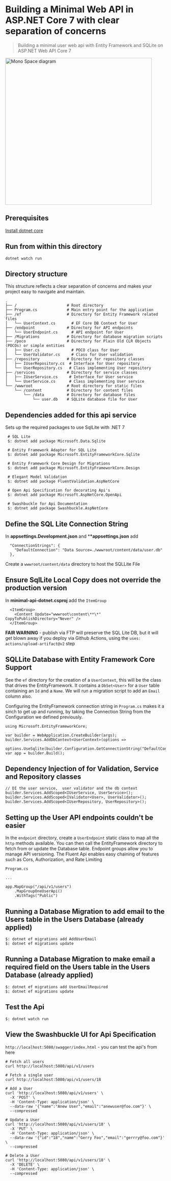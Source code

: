 # Building a Minimal Web API in ASP.NET Core 7 with clear separation of concerns

> Building a minimal user web api with Entity Framework and SQLite on ASP.NET Web API Core 7

<img src="minimal-api-structure.png" alt="Mono Space diagram" width="460"/>

## Prerequisites

[Install dotnet core](https://dotnet.microsoft.com/en-us/download)

## Run from within this directory

`dotnet watch run`

## Directory structure

This structure reflects a clear separation of concerns and makes your project easy to navigate and maintain.

```
.
├── /                      # Root directory
├── Program.cs             # Main entry point for the application
├── /ef                    # Directory for Entity Framework related files
│   └── UserContext.cs       # EF Core DB Context for User
├── /endpoint              # Directory for API endpoints
│   └── UserEndpoint.cs      # API endpoint for User
├── /Migrations            # Directory for database migration scripts
├── /poco                  # Directory for Plain Old CLR Objects (POCOs) or simple entities
│   ├── User.cs              # POCO class for User
│   └── UserValidator.cs     # Class for User validation
├── /repository            # Directory for repository classes
│   ├── IUserRepository.cs  # Interface for User repository
│   └── UserRepository.cs   # Class implementing User repository
├── /services              # Directory for service classes
│   ├── IUserService.cs     # Interface for User service
│   └── UserService.cs      # Class implementing User service
└── /wwwroot               # Root directory for static files
    └── /content           # Directory for content files
        └── /data          # Directory for database files
            └── user.db    # SQLite database file for User

```

## Dependencies added for this api service

Sets up the required packages to use SqlLite with .NET 7

```
 # SQL Lite
 $: dotnet add package Microsoft.Data.Sqlite

 # Entity Framework Adapter for SQL Lite
 $: dotnet add package Microsoft.EntityFrameworkCore.Sqlite

 # Entity Framework Core Design for Migrations
 $: dotnet add package Microsoft.EntityFrameworkCore.Design

 # Elegant Model Validation
 $: dotnet add package FluentValidation.AspNetCore

 # Open Api Specification for decorating Api's
 $: dotnet add package Microsoft.AspNetCore.OpenApi

 # Swashbuckle for Api Documentation
 $: dotnet add package Swashbuckle.AspNetCore
```

## Define the SQL Lite Connection String

In **appsettings.Development.json** and \***\*appsettings.json** add

```
  "ConnectionStrings": {
    "DefaultConnection": "Data Source=./wwwroot/content/data/user.db"
  },
```

Create a `wwwroot/content/data` directory to host the SQLLite File

## Ensure SqlLite Local Copy does not override the production version

In **minimal-api-dotnet.csproj** add the `ItemGroup`

```
  <ItemGroup>
    <Content Update="wwwroot\content\**\*" CopyToPublishDirectory="Never" />
  </ItemGroup>
```

**FAIR WARNING** - publish via FTP will preserve the SQL Lite DB, but it will get blown away if you
deploy via Github Actions, using the `uses: actions/upload-artifact@v2` step

## SQLLite Database with Entity Framework Core Support

See the `ef` directory for the creation of a `UserContext`, this will be the class that drives
the EntityFramework. It contains a `DbSet<User>` for a `User` table containing an `Id` and a `Name`.
We will run a migration script to add an `Email` column also.

Configuring the EntityFramework connection string in `Program.cs` makes it a sinch to get up and running,
by taking the Connection String from the Configuration we defined previously.

```
using Microsoft.EntityFrameworkCore;

var builder = WebApplication.CreateBuilder(args);
builder.Services.AddDbContext<UserContext>(options =>
  options.UseSqlite(builder.Configuration.GetConnectionString("DefaultConnection")));
var app = builder.Build();
```

## Dependency Injection of for Validation, Service and Repository classes

```
// DI the user service,  user validator and the db context
builder.Services.AddScoped<IUserService, UserService>();
builder.Services.AddScoped<IValidator<User>, UserValidator>();
builder.Services.AddScoped<IUserRepository, UserRepository>();
```

## Setting up the User API endpoints couldn't be easier

In the `endpoint` directory, create a `UserEndpoint` static class to map all the `http` methods available.
You can then call the EntityFramework directory to fetch from or update the Database table.
Endpoint groups allow you to manage API versioning. The Fluent Api enables easy chaining of features such as Cors, Authorization, and Rate Limiting

```
Program.cs

...

app.MapGroup("/api/v1/users")
    .MapGroupOneUserApi()
    .WithTags("Public")
```

## Running a Database Migration to add email to the Users table in the Users Database (already applied)

```
$: dotnet ef migrations add AddUserEmail
$: dotnet ef migrations update
```

## Running a Database Migration to make email a required field on the Users table in the Users Database (already applied)

```
$: dotnet ef migrations add UserEmailRequired
$: dotnet ef migrations update
```

## Test the Api

`$: dotnet watch run`

## View the Swashbuckle UI for Api Specification

`http://localhost:5080/swagger/index.html` - you can test the api's from here

```
# Fetch all users
curl http://localhost:5080/api/v1/users

# Fetch a single user
curl http://localhost:5080/api/v1/users/18

# Add a User
curl 'http://localhost:5080/api/v1/users' \
  -X 'POST' \
  -H 'Content-Type: application/json' \
  --data-raw '{"name":"Anew User","email":"anewuser@foo.com"}' \
  --compressed

# Update a User
curl 'http://localhost:5080/api/v1/users/18' \
  -X 'PUT' \
  -H 'Content-Type: application/json' \
  --data-raw '{"id":"18","name":"Gerry Foo","email":"gerrry@foo.com"}' \
  --compressed

# Delete a User
curl 'http://localhost:5080/api/v1/users/18' \
  -X 'DELETE' \
  -H 'Content-Type: application/json' \
  --compressed
```
